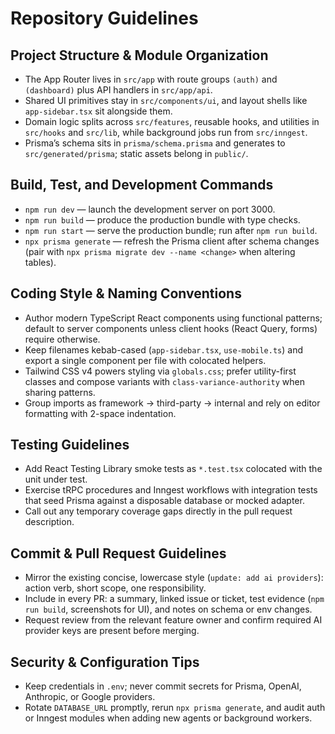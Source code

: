# Repository Guidelines

## Project Structure & Module Organization
- The App Router lives in `src/app` with route groups `(auth)` and `(dashboard)` plus API handlers in `src/app/api`.
- Shared UI primitives stay in `src/components/ui`, and layout shells like `app-sidebar.tsx` sit alongside them.
- Domain logic splits across `src/features`, reusable hooks, and utilities in `src/hooks` and `src/lib`, while background jobs run from `src/inngest`.
- Prisma’s schema sits in `prisma/schema.prisma` and generates to `src/generated/prisma`; static assets belong in `public/`.

## Build, Test, and Development Commands
- `npm run dev` — launch the development server on port 3000.
- `npm run build` — produce the production bundle with type checks.
- `npm run start` — serve the production bundle; run after `npm run build`.
- `npx prisma generate` — refresh the Prisma client after schema changes (pair with `npx prisma migrate dev --name <change>` when altering tables).

## Coding Style & Naming Conventions
- Author modern TypeScript React components using functional patterns; default to server components unless client hooks (React Query, forms) require otherwise.
- Keep filenames kebab-cased (`app-sidebar.tsx`, `use-mobile.ts`) and export a single component per file with colocated helpers.
- Tailwind CSS v4 powers styling via `globals.css`; prefer utility-first classes and compose variants with `class-variance-authority` when sharing patterns.
- Group imports as framework → third-party → internal and rely on editor formatting with 2-space indentation.

## Testing Guidelines
- Add React Testing Library smoke tests as `*.test.tsx` colocated with the unit under test.
- Exercise tRPC procedures and Inngest workflows with integration tests that seed Prisma against a disposable database or mocked adapter.
- Call out any temporary coverage gaps directly in the pull request description.

## Commit & Pull Request Guidelines
- Mirror the existing concise, lowercase style (`update: add ai providers`): action verb, short scope, one responsibility.
- Include in every PR: a summary, linked issue or ticket, test evidence (`npm run build`, screenshots for UI), and notes on schema or env changes.
- Request review from the relevant feature owner and confirm required AI provider keys are present before merging.

## Security & Configuration Tips
- Keep credentials in `.env`; never commit secrets for Prisma, OpenAI, Anthropic, or Google providers.
- Rotate `DATABASE_URL` promptly, rerun `npx prisma generate`, and audit auth or Inngest modules when adding new agents or background workers.

